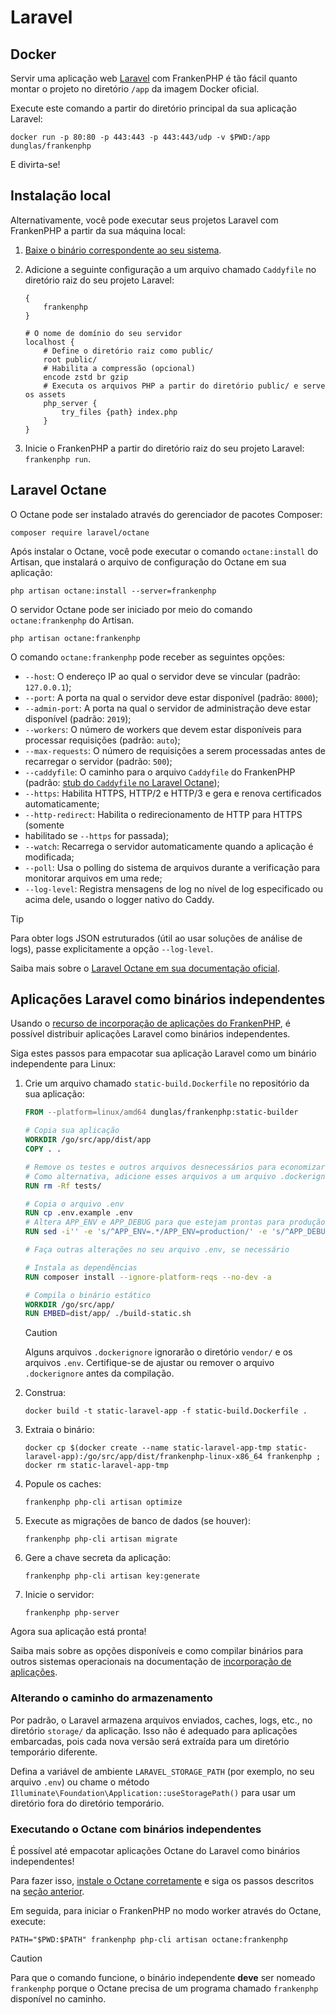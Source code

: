 # Laravel

## Docker

Servir uma aplicação web [Laravel](https://laravel.com) com FrankenPHP é tão
fácil quanto montar o projeto no diretório `/app` da imagem Docker oficial.

Execute este comando a partir do diretório principal da sua aplicação Laravel:

```console
docker run -p 80:80 -p 443:443 -p 443:443/udp -v $PWD:/app dunglas/frankenphp
```

E divirta-se!

## Instalação local

Alternativamente, você pode executar seus projetos Laravel com FrankenPHP a
partir da sua máquina local:

1. [Baixe o binário correspondente ao seu sistema](../#standalone-binary).
2. Adicione a seguinte configuração a um arquivo chamado `Caddyfile` no
   diretório raiz do seu projeto Laravel:

   ```caddyfile
   {
       frankenphp
   }

   # O nome de domínio do seu servidor
   localhost {
       # Define o diretório raiz como public/
       root public/
       # Habilita a compressão (opcional)
       encode zstd br gzip
       # Executa os arquivos PHP a partir do diretório public/ e serve os assets
       php_server {
           try_files {path} index.php
       }
   }
   ```

3. Inicie o FrankenPHP a partir do diretório raiz do seu projeto Laravel:
   `frankenphp run`.

## Laravel Octane

O Octane pode ser instalado através do gerenciador de pacotes Composer:

```console
composer require laravel/octane
```

Após instalar o Octane, você pode executar o comando `octane:install` do
Artisan, que instalará o arquivo de configuração do Octane em sua aplicação:

```console
php artisan octane:install --server=frankenphp
```

O servidor Octane pode ser iniciado por meio do comando `octane:frankenphp` do
Artisan.

```console
php artisan octane:frankenphp
```

O comando `octane:frankenphp` pode receber as seguintes opções:

- `--host`: O endereço IP ao qual o servidor deve se vincular (padrão:
  `127.0.0.1`);
- `--port`: A porta na qual o servidor deve estar disponível (padrão: `8000`);
- `--admin-port`: A porta na qual o servidor de administração deve estar
  disponível (padrão: `2019`);
- `--workers`: O número de workers que devem estar disponíveis para processar
  requisições (padrão: `auto`);
- `--max-requests`: O número de requisições a serem processadas antes de
  recarregar o servidor (padrão: `500`);
- `--caddyfile`: O caminho para o arquivo `Caddyfile` do FrankenPHP (padrão:
  [stub do `Caddyfile` no Laravel Octane](https://github.com/laravel/octane/blob/2.x/src/Commands/stubs/Caddyfile));
- `--https`: Habilita HTTPS, HTTP/2 e HTTP/3 e gera e renova certificados
  automaticamente;
- `--http-redirect`: Habilita o redirecionamento de HTTP para HTTPS (somente
- habilitado se `--https` for passada);
- `--watch`: Recarrega o servidor automaticamente quando a aplicação é
  modificada;
- `--poll`: Usa o polling do sistema de arquivos durante a verificação para
  monitorar arquivos em uma rede;
- `--log-level`: Registra mensagens de log no nível de log especificado ou acima
  dele, usando o logger nativo do Caddy.

> [!TIP]
> Para obter logs JSON estruturados (útil ao usar soluções de análise de logs),
> passe explicitamente a opção `--log-level`.

Saiba mais sobre o
[Laravel Octane em sua documentação oficial](https://laravel.com/docs/octane).

## Aplicações Laravel como binários independentes

Usando o [recurso de incorporação de aplicações do FrankenPHP](embed.md), é
possível distribuir aplicações Laravel como binários independentes.

Siga estes passos para empacotar sua aplicação Laravel como um binário
independente para Linux:

1. Crie um arquivo chamado `static-build.Dockerfile` no repositório da sua
   aplicação:

   ```dockerfile
   FROM --platform=linux/amd64 dunglas/frankenphp:static-builder

   # Copia sua aplicação
   WORKDIR /go/src/app/dist/app
   COPY . .

   # Remove os testes e outros arquivos desnecessários para economizar espaço
   # Como alternativa, adicione esses arquivos a um arquivo .dockerignore
   RUN rm -Rf tests/

   # Copia o arquivo .env
   RUN cp .env.example .env
   # Altera APP_ENV e APP_DEBUG para que estejam prontas para produção
   RUN sed -i'' -e 's/^APP_ENV=.*/APP_ENV=production/' -e 's/^APP_DEBUG=.*/APP_DEBUG=false/' .env

   # Faça outras alterações no seu arquivo .env, se necessário

   # Instala as dependências
   RUN composer install --ignore-platform-reqs --no-dev -a

   # Compila o binário estático
   WORKDIR /go/src/app/
   RUN EMBED=dist/app/ ./build-static.sh
   ```

   > [!CAUTION]
   >
   > Alguns arquivos `.dockerignore` ignorarão o diretório `vendor/` e os
   > arquivos `.env`.
   > Certifique-se de ajustar ou remover o arquivo `.dockerignore` antes da
   > compilação.

2. Construa:

   ```console
   docker build -t static-laravel-app -f static-build.Dockerfile .
   ```

3. Extraia o binário:

   ```console
   docker cp $(docker create --name static-laravel-app-tmp static-laravel-app):/go/src/app/dist/frankenphp-linux-x86_64 frankenphp ; docker rm static-laravel-app-tmp
   ```

4. Popule os caches:

   ```console
   frankenphp php-cli artisan optimize
   ```

5. Execute as migrações de banco de dados (se houver):

   ```console
   frankenphp php-cli artisan migrate
   ```

6. Gere a chave secreta da aplicação:

   ```console
   frankenphp php-cli artisan key:generate
   ```

7. Inicie o servidor:

   ```console
   frankenphp php-server
   ```

Agora sua aplicação está pronta!

Saiba mais sobre as opções disponíveis e como compilar binários para outros
sistemas operacionais na documentação de
[incorporação de aplicações](embed.md).

### Alterando o caminho do armazenamento

Por padrão, o Laravel armazena arquivos enviados, caches, logs, etc., no
diretório `storage/` da aplicação.
Isso não é adequado para aplicações embarcadas, pois cada nova versão será
extraída para um diretório temporário diferente.

Defina a variável de ambiente `LARAVEL_STORAGE_PATH` (por exemplo, no seu
arquivo `.env`) ou chame o método
`Illuminate\Foundation\Application::useStoragePath()` para usar um diretório
fora do diretório temporário.

### Executando o Octane com binários independentes

É possível até empacotar aplicações Octane do Laravel como binários
independentes!

Para fazer isso, [instale o Octane corretamente](#laravel-octane) e siga os
passos descritos na
[seção anterior](#aplicações-laravel-como-binários-independentes).

Em seguida, para iniciar o FrankenPHP no modo worker através do Octane, execute:

```console
PATH="$PWD:$PATH" frankenphp php-cli artisan octane:frankenphp
```

> [!CAUTION]
>
> Para que o comando funcione, o binário independente **deve** ser nomeado
> `frankenphp` porque o Octane precisa de um programa chamado `frankenphp`
> disponível no caminho.
